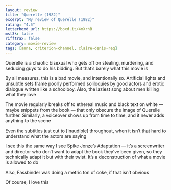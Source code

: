 ```yaml
---
layout: review
title: "Querelle (1982)"
excerpt: "My review of Querelle (1982)"
rating: "4.5"
letterboxd_url: https://boxd.it/4mXrhB
mst3k: false
rifftrax: false
category: movie-review
tags: [anna, criterion-channel, claire-denis-req]
---
```


Querelle is a chaotic bisexual who gets off on stealing, murdering, and seducing guys to do his bidding. But that’s barely what this movie is

By all measures, this is a bad movie, and intentionally so. Artificial lights and unsubtle sets frame poorly performed soliloquies by good actors and erotic dialogue written like a schoolboy. Also, the laziest song about men killing what they love

The movie regularly breaks off to ethereal music and black text on white — maybe snippets from the book — that only obscure the image of Querelle further. Similarly, a voiceover shows up from time to time, and it never adds anything to the scene

Even the subtitles just cut to [inaudible] throughout, when it isn’t that hard to understand what the actors are saying

I see this the same way I see Spike Jonze’s Adaptation — it’s a screenwriter and director who don’t want to adapt the book they’ve been given, so they technically adapt it but with their twist. It’s a deconstruction of what a movie is allowed to do

Also, Fassbinder was doing a metric ton of coke, if that isn’t obvious

Of course, I love this

